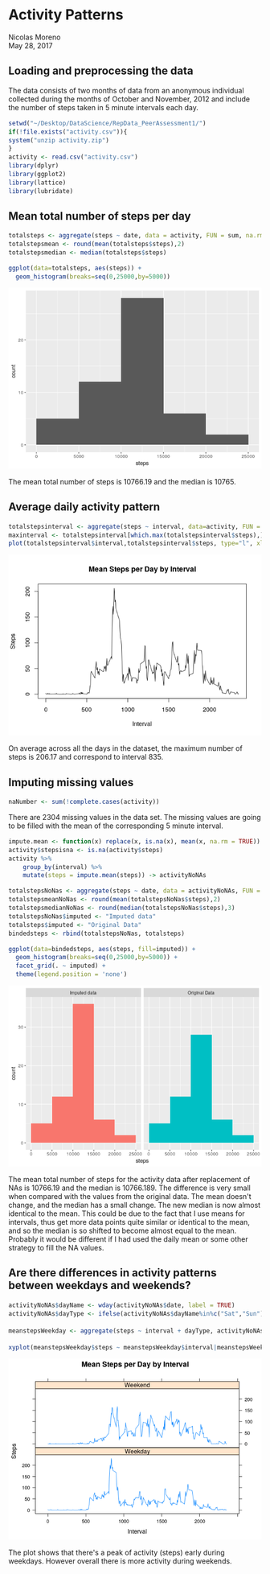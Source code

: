 # Activity Patterns
Nicolas Moreno  
May 28, 2017  



## Loading and preprocessing the data

The data consists of two months of data from an anonymous individual collected during the months of October and November, 2012 and include the number of steps taken in 5 minute intervals each day.


```r
setwd("~/Desktop/DataScience/RepData_PeerAssessment1/")
if(!file.exists("activity.csv")){
system("unzip activity.zip")
}
activity <- read.csv("activity.csv")
library(dplyr)
library(ggplot2)
library(lattice)
library(lubridate)
```

## Mean total number of steps per day


```r
totalsteps <- aggregate(steps ~ date, data = activity, FUN = sum, na.rm = TRUE)
totalstepsmean <- round(mean(totalsteps$steps),2)
totalstepsmedian <- median(totalsteps$steps)
```


```r
ggplot(data=totalsteps, aes(steps)) +
  geom_histogram(breaks=seq(0,25000,by=5000)) 
```

![](activityPatterns_files/figure-html/totalstepshistogram-1.png)<!-- -->

The mean total number of steps is 10766.19 and the median is 10765.

## Average daily activity pattern 



```r
totalstepsinterval <- aggregate(steps ~ interval, data=activity, FUN = mean)
maxinterval <- totalstepsinterval[which.max(totalstepsinterval$steps),]
plot(totalstepsinterval$interval,totalstepsinterval$steps, type="l", xlab="Interval", ylab="Steps",main="Mean Steps per Day by Interval")
```

![](activityPatterns_files/figure-html/averageDailyActivity-1.png)<!-- -->

On average across all the days in the dataset, the maximum number of steps is 206.17 and correspond to interval 835.

## Imputing missing values


```r
naNumber <- sum(!complete.cases(activity))
```

There are 2304 missing values in the data set. The missing values are going to be filled with the mean of the corresponding 5 minute interval.


```r
impute.mean <- function(x) replace(x, is.na(x), mean(x, na.rm = TRUE))
activity$stepsisna <- is.na(activity$steps)
activity %>%
    group_by(interval) %>%
    mutate(steps = impute.mean(steps)) -> activityNoNAs
```


```r
totalstepsNoNas <- aggregate(steps ~ date, data = activityNoNAs, FUN = sum, na.rm = TRUE)
totalstepsmeanNoNas <- round(mean(totalstepsNoNas$steps),2)
totalstepsmedianNoNas <- round(median(totalstepsNoNas$steps),3)
totalstepsNoNas$imputed <- "Imputed data"
totalsteps$imputed <- "Original Data"
bindedsteps <- rbind(totalstepsNoNas, totalsteps)
```


```r
ggplot(data=bindedsteps, aes(steps, fill=imputed)) +
  geom_histogram(breaks=seq(0,25000,by=5000)) +
  facet_grid(. ~ imputed) +
  theme(legend.position = 'none')
```

![](activityPatterns_files/figure-html/totalstepshistogramNoNas-1.png)<!-- -->

The mean total number of steps for the activity data after replacement of NAs is 10766.19 and the median is 10766.189. The difference is very small when compared with the values from the original data. The mean doesn't change, and the median has a small change. The new median is now almost identical to the mean. This could be due to the fact that I use means for intervals, thus get more data points quite similar or identical to the mean, and so the median is so shifted to become almost equal to the mean. Probably it would be different if I had used the daily mean or some other strategy to fill the NA values. 

## Are there differences in activity patterns between weekdays and weekends?



```r
activityNoNAs$dayName <- wday(activityNoNAs$date, label = TRUE)
activityNoNAs$dayType <- ifelse(activityNoNAs$dayName%in%c("Sat","Sun"), "Weekend", "Weekday")

meanstepsWeekday <- aggregate(steps ~ interval + dayType, activityNoNAs, mean)

xyplot(meanstepsWeekday$steps ~ meanstepsWeekday$interval|meanstepsWeekday$dayType, main="Mean Steps per Day by Interval",xlab="Interval", ylab="Steps",layout=c(1,2), type="l")
```

![](activityPatterns_files/figure-html/diffWeekdays-1.png)<!-- -->

The plot shows that there's a peak of activity (steps) early during weekdays. However overall there is more activity during weekends. 


